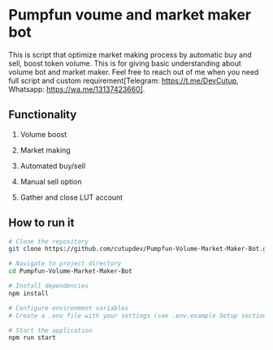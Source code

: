# Pumpfun voume and market maker bot 

This is script that optimize market making process by automatic buy and sell, boost token volume. This is for giving basic understanding about volume bot and market maker. Feel free to reach out of me when you need full script and custom requirement[Telegram: https://t.me/DevCutup, Whatsapp: https://wa.me/13137423660].

## Functionality

1. Volume boost

2. Market making

3. Automated buy/sell

4. Manual sell option 

5. Gather and close LUT account

## How to run it

```bash
# Clone the repository
git clone https://github.com/cutupdev/Pumpfun-Volume-Market-Maker-Bot.git

# Navigate to project directory
cd Pumpfun-Volume-Market-Maker-Bot

# Install dependencies
npm install

# Configure environment variables
# Create a .env file with your settings (see .env.example Setup section)

# Start the application
npm run start
```

